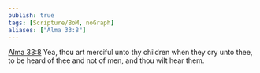 ```yaml
---
publish: true
tags: [Scripture/BoM, noGraph]
aliases: ["Alma 33:8"]
---
```

[Alma 33:8](https://churchofjesuschrist.org/study/scriptures/bofm/alma/33?lang=eng&id=p8#p8) Yea, thou art merciful unto thy children when they cry unto thee, to be heard of thee and not of men, and thou wilt hear them.
